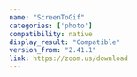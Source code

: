 ```yaml
---
name: "ScreenToGif"
categories: ['photo']
compatibility: native
display_result: "Compatible"
version_from: "2.41.1"
link: https://zoom.us/download
---
```

